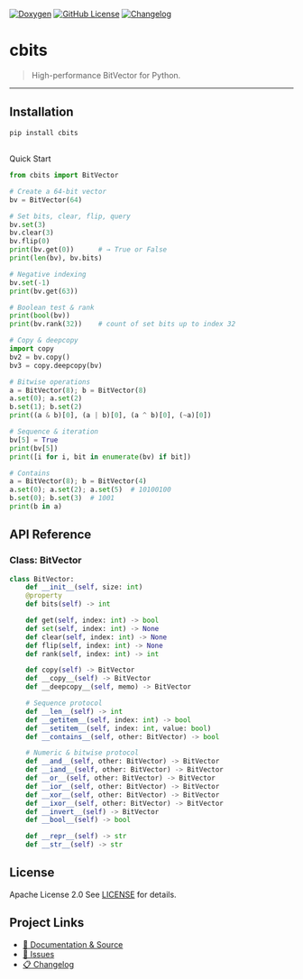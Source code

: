 [![Doxygen](https://img.shields.io/badge/docs-doxygen-2c4aa8?logo=doxygen)](https://lambdaphoenix.github.io/cbits/)
[![GitHub License](https://img.shields.io/github/license/lambdaphoenix/cbits)](https://github.com/lambdaphoenix/cbits/blob/main/LICENSE)
[![Changelog](https://img.shields.io/badge/CHANGELOG-md-blue.svg)](https://github.com/lambdaphoenix/cbits/blob/main/CHANGELOG.md)

# cbits

> High-performance BitVector for Python.

---

## Installation

```bash
pip install cbits
```

##
Quick Start
```python
from cbits import BitVector

# Create a 64-bit vector
bv = BitVector(64)

# Set bits, clear, flip, query
bv.set(3)
bv.clear(3)
bv.flip(0)
print(bv.get(0))      # → True or False
print(len(bv), bv.bits)

# Negative indexing
bv.set(-1)
print(bv.get(63))

# Boolean test & rank
print(bool(bv))
print(bv.rank(32))    # count of set bits up to index 32

# Copy & deepcopy
import copy
bv2 = bv.copy()
bv3 = copy.deepcopy(bv)

# Bitwise operations
a = BitVector(8); b = BitVector(8)
a.set(0); a.set(2)
b.set(1); b.set(2)
print((a & b)[0], (a | b)[0], (a ^ b)[0], (~a)[0])

# Sequence & iteration
bv[5] = True
print(bv[5])
print([i for i, bit in enumerate(bv) if bit])

# Contains
a = BitVector(8); b = BitVector(4)
a.set(0); a.set(2); a.set(5)  # 10100100
b.set(0); b.set(3)  # 1001
print(b in a)
```

## API Reference
### Class: BitVector
```python
class BitVector:
    def __init__(self, size: int)
    @property
    def bits(self) -> int

    def get(self, index: int) -> bool
    def set(self, index: int) -> None
    def clear(self, index: int) -> None
    def flip(self, index: int) -> None
    def rank(self, index: int) -> int

    def copy(self) -> BitVector
    def __copy__(self) -> BitVector
    def __deepcopy__(self, memo) -> BitVector

    # Sequence protocol
    def __len__(self) -> int
    def __getitem__(self, index: int) -> bool
    def __setitem__(self, index: int, value: bool)
    def __contains__(self, other: BitVector) -> bool

    # Numeric & bitwise protocol
    def __and__(self, other: BitVector) -> BitVector
    def __iand__(self, other: BitVector) -> BitVector
    def __or__(self, other: BitVector) -> BitVector
    def __ior__(self, other: BitVector) -> BitVector
    def __xor__(self, other: BitVector) -> BitVector
    def __ixor__(self, other: BitVector) -> BitVector
    def __invert__(self) -> BitVector
    def __bool__(self) -> bool

    def __repr__(self) -> str
    def __str__(self) -> str
```

## License
Apache License 2.0 See [LICENSE](https://github.com/lambdaphoenix/cbits/blob/main/LICENSE) for details.

## Project Links
- [📖 Documentation & Source](https://github.com/lambdaphoenix/cbits)
- [🐛 Issues](https://github.com/lambdaphoenix/cbits/issues)
- [📋 Changelog](https://github.com/lambdaphoenix/cbits/blob/main/CHANGELOG.md)
